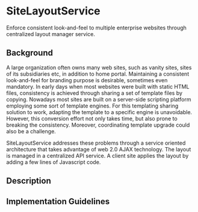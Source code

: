 SiteLayoutService
=================

Enforce consistent look-and-feel to multiple enterprise websites through centralized layout manager service.

## Background
A large organization often owns many web sites, such as vanity sites, sites of its  subsidiaries etc, in addition to home portal. Maintaining a consistent look-and-feel for branding purpose is desirable, sometimes even mandatory. In early days when most websites were built with static HTML files, consistency is achieved through sharing a set of template files by copying. Nowadays most sites are built on a server-side scripting platform employing some sort of template engines. For this templating sharing solution to work, adapting the template to a specific engine is unavoidable. However, this conversion effort not only takes time, but also prone to breaking the consistency. Moreover, coordinating template upgrade could also be a challenge.

SiteLayoutService addresses these problems through a service oriented architecture that takes advantage of web 2.0 AJAX technology. The layout is managed in a centralized API service. A client site applies the layout by adding a few lines of Javascript code. 

## Description
## Implementation Guidelines
